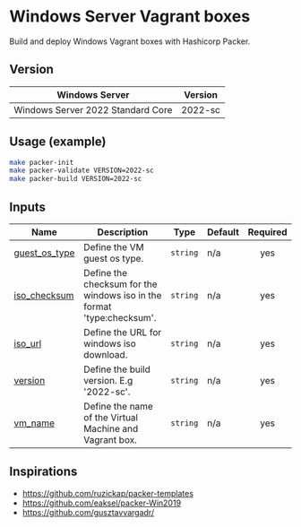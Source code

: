 # Windows Server Vagrant boxes

Build and deploy Windows Vagrant boxes with Hashicorp Packer.

## Version
| Windows Server         | Version |
| ---------------------- | ----- |
| Windows Server 2022 Standard Core | 2022-sc |

## Usage (example)

```bash
make packer-init
make packer-validate VERSION=2022-sc
make packer-build VERSION=2022-sc
```

## Inputs

| Name | Description | Type | Default | Required |
|------|-------------|------|---------|:--------:|
| <a name="input_guest_os_type"></a> [guest\_os\_type](#input\_guest\_os\_type) | Define the VM guest os type. | `string` | n/a | yes |
| <a name="input_iso_checksum"></a> [iso\_checksum](#input\_iso\_checksum) | Define the checksum for the windows iso in the format 'type:checksum'. | `string` | n/a | yes |
| <a name="input_iso_url"></a> [iso\_url](#input\_iso\_url) | Define the URL for windows iso download. | `string` | n/a | yes |
| <a name="input_version"></a> [version](#input\_version) | Define the build version. E.g '2022-sc'. | `string` | n/a | yes |
| <a name="input_vm_name"></a> [vm\_name](#input\_vm\_name) | Define the name of the Virtual Machine and Vagrant box. | `string` | n/a | yes |

## Inspirations
- https://github.com/ruzickap/packer-templates
- https://github.com/eaksel/packer-Win2019
- https://github.com/gusztavvargadr/
